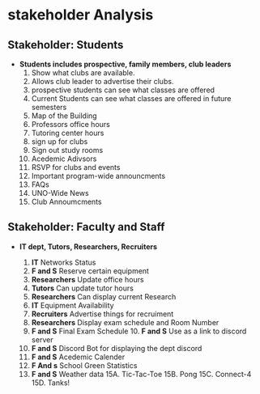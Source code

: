 # stakeholder Analysis

## Stakeholder: Students

- **Students includes prospective, family members, club leaders**
	1. Show what clubs are available.
	2. Allows club leader to advertise their clubs.
	3. prospective students can see what classes are offered
	4. Current Students can see what classes are offered in future semesters
	5. Map of the Building
	6. Professors office hours
	7. Tutoring center hours
	8. sign up for clubs
	9. Sign out study rooms
	10. Acedemic Adivsors
	11. RSVP for clubs and events
	12. Important program-wide announcments
	13. FAQs
	14. UNO-Wide News
	15. Club Annoumcments
## Stakeholder: Faculty and Staff

- **IT dept, Tutors, Researchers, Recruiters**

	1. **IT** Networks Status
	2. **F and S** Reserve certain equipment
	3. **Researchers** Update office hours
	4. **Tutors** Can update tutor hours
	5. **Researchers** Can display current Research
	6. **IT** Equipment Availability
	7. **Recruiters** Advertise things for recruiment
	8. **Researchers** Display exam schedule and Room Number
	9. **F and S** Final Exam Schedule
        10. **F and S** Use as a link to discord server
	11. **F and S** Discord Bot for displaying the dept discord
	12. **F and S** Acedemic Calender
	13. **F And s** School Green Statistics
	14. **F and S** Weather data
	15A.  Tic-Tac-Toe
	15B.  Pong
	15C.  Connect-4
	15D.  Tanks! 


